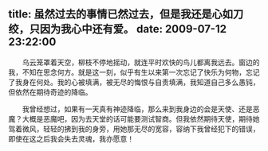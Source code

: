 title: 虽然过去的事情已然过去，但是我还是心如刀绞，只因为我心中还有爱。
date: 2009-07-12 23:22:00
---

　　乌云笼罩着天空，柳枝不停地摇动，就连平时欢快的鸟儿都离我远去。窗边的我，不知在思念何方。就是这一刻，似乎有生以来第一次忘记了快乐为何物，忘记了我身在何处。我的心被填满，被无尽的悔恨与自责填满，我知道自己多么愚钝，但依然在期待奇迹的降临。

　　我曾经想过，如果有一天真有神迹降临，那么来到我身边的会是天使、还是恶魔？大概是恶魔吧，因为去天堂的话可能要测试智商。但我依然期待天使，期待她驾着微风，轻轻的拂到我的身旁，用她那无尽的宽容，容纳下我曾经犯下的错误，即使在这之后我会失去灵魂，我亦愿意！